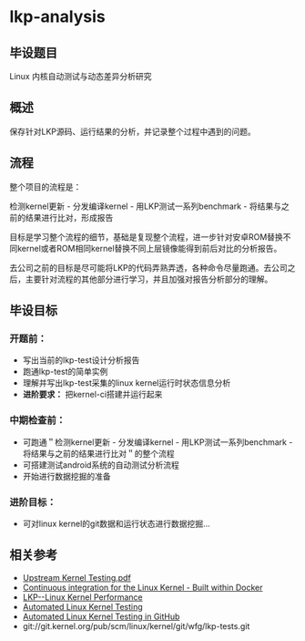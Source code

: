 # lkp-analysis #

## 毕设题目
Linux 内核自动测试与动态差异分析研究

## 概述
保存针对LKP源码、运行结果的分析，并记录整个过程中遇到的问题。

## 流程
整个项目的流程是：

检测kernel更新 - 分发编译kernel - 用LKP测试一系列benchmark - 将结果与之前的结果进行比对，形成报告

目标是学习整个流程的细节，基础是复现整个流程，进一步针对安卓ROM替换不同kernel或者ROM相同kernel替换不同上层镜像能得到前后对比的分析报告。

去公司之前的目标是尽可能将LKP的代码弄熟弄透，各种命令尽量跑通。去公司之后，主要针对流程的其他部分进行学习，并且加强对报告分析部分的理解。

## 毕设目标
### 开题前：
- 写出当前的lkp-test设计分析报告
- 跑通lkp-test的简单实例
- 理解并写出lkp-test采集的linux kernel运行时状态信息分析
- **进阶要求：** 把kernel-ci搭建并运行起来

### 中期检查前：
- 可跑通＂检测kernel更新 - 分发编译kernel - 用LKP测试一系列benchmark - 将结果与之前的结果进行比对＂的整个流程
- 可搭建测试android系统的自动测试分析流程
- 开始进行数据挖掘的准备

### 进阶目标：
- 可对linux kernel的git数据和运行状态进行数据挖掘...

## 相关参考
- [Upstream Kernel Testing.pdf](http://elinux.org/images/f/ff/Kernelci.pdf)
- [Continuous integration for the Linux Kernel - Built within Docker](https://github.com/sanglt/kernel-ci)
- [LKP--Linux Kernel Performance](https://01.org/zh/lkp)
- [Automated Linux Kernel Testing](http://kernelci.org/)
- [Automated Linux Kernel Testing in GitHub](https://github.com/kernelci/)
- git://git.kernel.org/pub/scm/linux/kernel/git/wfg/lkp-tests.git
